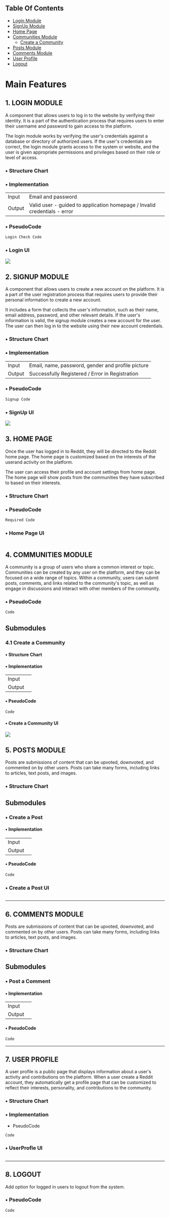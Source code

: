 ## Table Of Contents
- [Login Module](#1-login-module)
- [SignUp Module](#2-signup-module)
- [Home Page](#3-home-page)
- [Communities Module](#4-communities-module)
     - [Create a Community](#41-create-a-community)
- [Posts Module](#5-comments-module)
- [Comments Module](#6-comments-module)
- [User Profile](#7-user-profile)
- [Logout](#8-logout)

# Main Features
## 1. LOGIN MODULE

A component that allows users to log in to the website by verifying their identity. It is a part of the authentication process that requires users to enter their username and password to gain access to the platform.


The login module works by verifying the user's credentials against a database or directory of authorized users. If the user's credentials are correct, the login module grants access to the system or website, and the user is given appropriate permissions and privileges based on their role or level of access.

### • Structure Chart

<!-- <img src="" ></img> -->

### • Implementation
|     |     |
| --- | --- |
Input | Email and password
Output | Valid user - guided to application homepage / Invalid credentials - error

### • PseudoCode 

```kotlin
Login Check Code
```
### • Login UI

<img src="images/login.png"></img>

## 2. SIGNUP MODULE

A component that allows users to create a new account on the platform. It is a part of the user registration process that requires users to provide their personal information to create a new account.

It includes a form that collects the user's information, such as their name, email address, password, and other relevant details. If the user's information is valid, the signup module creates a new account for the user. The user can then log in to the website using their new account credentials.

### • Structure Chart

<!-- <img src="" ></img> -->

### • Implementation
|     |     |
| --- | --- |
Input | Email, name, password, gender and profile picture
Output | Successfully Registered / Error in Registration


### • PseudoCode 
```kotlin
Signup Code
```


### • SignUp UI

<img src="images/signup.png"  ></img>

## 3. HOME PAGE

Once the user has logged in to Reddit, they will be directed to the Reddit home page. The home page is customized based on the interests of the userand activity on the platform. 

The user can access their profile and account settings from home page. The home page will show posts from the communities they have subscribed to based on their interests.

### • Structure Chart

<!-- <img src="" ></img> -->

### • PseudoCode 
```kotlin
Required Code
```


### • Home Page UI

<img src="" ></img>

## 4. COMMUNITIES MODULE

A community is a group of users who share a common interest or topic. Communities can be created by any user on the platform, and they can be focused on a wide range of topics. Within a community, users can submit posts, comments, and links related to the community's topic, as well as engage in discussions and interact with other members of the community.

### • PseudoCode

```kotlin
Code
```


## Submodules
### 4.1 Create a Community

#### • Structure Chart

<!-- <img src=""></img> -->

#### • Implementation
|     |     |
| --- | --- |
Input | 
Output | 

#### • PseudoCode

```kotlin
Code
```

#### • Create a Community UI

<img src="images/createCommunity.png" ></img>



## 5. POSTS MODULE

Posts are submissions of content that can be upvoted, downvoted, and commented on by other users. Posts can take many forms, including links to articles, text posts, and images.

### • Structure Chart

<!-- <img src="" height= "500" width="700" ></img> -->

## Submodules

### • Create a Post
#### • Implementation

|     |     |
| --- | --- |
Input | 
Output | 

#### • PseudoCode 
```kotlin
Code
```
### • Create a Post UI

<img src="" ></img>

***

## 6. COMMENTS MODULE

Posts are submissions of content that can be upvoted, downvoted, and commented on by other users. Posts can take many forms, including links to articles, text posts, and images.

### • Structure Chart

<!-- <img src="" height= "500" width="700" ></img> -->

## Submodules

### • Post a Comment
#### • Implementation

|     |     |
| --- | --- |
Input | 
Output | 

#### • PseudoCode 
```kotlin
Code
```

***

## 7. USER PROFILE

A user profile is a public page that displays information about a user's activity and contributions on the platform. When a user create a Reddit account, they automatically get a profile page that can be customized to reflect their interests, personality, and contributions to the community.

### • Structure Chart

<!-- <img src="" ></img> -->

### • Implementation

- PseudoCode 
```kotlin
Code
```
### • UserProfle UI

<img src="" ></img>
***

## 8. LOGOUT

Add option for logged in users to logout from the system.

### • PseudoCode          
```kotlin
Code
```
